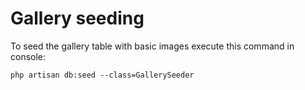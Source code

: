 # Gallery seeding
To seed the gallery table with basic images execute this command in console: 

```
php artisan db:seed --class=GallerySeeder
```